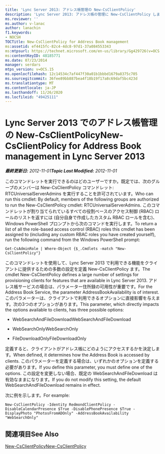 ```yaml
---
title: 'Lync Server 2013: アドレス帳管理の New-CsClientPolicy'
description: 'Lync Server 2013: アドレス帳の管理に New-CsClientPolicy します。'
ms.reviewer: ''
ms.author: v-lanac
author: lanachin
f1.keywords:
- NOCSH
TOCTitle: New-CsClientPolicy for Address Book management
ms:assetid: ef4415fc-82c4-4dc8-97d1-37a084553343
ms:mtpsurl: https://technet.microsoft.com/en-us/library/Gg429726(v=OCS.15)
ms:contentKeyID: 48185771
ms.date: 07/23/2014
manager: serdars
mtps_version: v=OCS.15
ms.openlocfilehash: 12c14534c7af447f30a01b1bbbd1679a8375c705
ms.sourcegitcommit: 36fee89bb887bea4f18b19f17a8c69daf5bc423d
ms.translationtype: MT
ms.contentlocale: ja-JP
ms.lasthandoff: 11/26/2020
ms.locfileid: "49425111"
---
```

# <a name="new-csclientpolicy-for-address-book-management-in-lync-server-2013"></a><span data-ttu-id="bebd0-103">Lync Server 2013 でのアドレス帳管理の New-CsClientPolicy</span><span class="sxs-lookup"><span data-stu-id="bebd0-103">New-CsClientPolicy for Address Book management in Lync Server 2013</span></span>

<div data-xmlns="http://www.w3.org/1999/xhtml">

<div class="topic" data-xmlns="http://www.w3.org/1999/xhtml" data-msxsl="urn:schemas-microsoft-com:xslt" data-cs="https://msdn.microsoft.com/">

<div data-asp="https://msdn2.microsoft.com/asp">



</div>

<div id="mainSection">

<div id="mainBody"><span data-ttu-id="bebd0-104">

<span> </span></span><span class="sxs-lookup"><span data-stu-id="bebd0-104">

<span> </span></span></span>

<span data-ttu-id="bebd0-105">_**最終更新日:** 2012-11-01_</span><span class="sxs-lookup"><span data-stu-id="bebd0-105">_**Topic Last Modified:** 2012-11-01_</span></span>

<span data-ttu-id="bebd0-106">このコマンドレットを実行できるのはどのユーザーですか。既定では、次のグループのメンバーは New-CsClientPolicy コマンドレット: RTCUniversalServerAdmins を実行することを許可されています。</span><span class="sxs-lookup"><span data-stu-id="bebd0-106">Who can run this cmdlet: By default, members of the following groups are authorized to run the New-CsClientPolicy cmdlet: RTCUniversalServerAdmins.</span></span> <span data-ttu-id="bebd0-107">このコマンドレットが割り当てられているすべての役割ベースのアクセス制御 (RBAC) ロールのリストを返すには (自分自身で作成したカスタム RBAC ロールを含む)、Windows PowerShell プロンプトから次のコマンドを実行します。</span><span class="sxs-lookup"><span data-stu-id="bebd0-107">To return a list of all the role-based access control (RBAC) roles this cmdlet has been assigned to (including any custom RBAC roles you have created yourself), run the following command from the Windows PowerShell prompt:</span></span>

    Get-CsAdminRole | Where-Object {$_.Cmdlets -match "New-CsClientPolicy"}

<span data-ttu-id="bebd0-108">このコマンドレットを使用して、Lync Server 2013 で利用できる機能をクライアントに提供するための多数の設定を定義 New-CsClientPolicy ます。</span><span class="sxs-lookup"><span data-stu-id="bebd0-108">The cmdlet New-CsClientPolicy defines a large number of settings for provisioning clients for features that are available in Lync Server 2013.</span></span> <span data-ttu-id="bebd0-109">アドレス帳サービスの場合は、パラメーター住所録の可用性が重要です。</span><span class="sxs-lookup"><span data-stu-id="bebd0-109">For the Address Book Service, the parameter AddressBookAvailability is of interest.</span></span> <span data-ttu-id="bebd0-110">このパラメーターは、クライアントで利用できるオプションに直接影響を与えます。次の3つのオプションがあります。</span><span class="sxs-lookup"><span data-stu-id="bebd0-110">This parameter, which directly impacts the options available to clients, has three possible options:</span></span>

  - <span data-ttu-id="bebd0-111">WebSearchAndFileDownload</span><span class="sxs-lookup"><span data-stu-id="bebd0-111">WebSearchAndFileDownload</span></span>

  - <span data-ttu-id="bebd0-112">WebSearchOnly</span><span class="sxs-lookup"><span data-stu-id="bebd0-112">WebSearchOnly</span></span>

  - <span data-ttu-id="bebd0-113">FileDownloadOnly</span><span class="sxs-lookup"><span data-stu-id="bebd0-113">FileDownloadOnly</span></span>

<span data-ttu-id="bebd0-114">定義すると、クライアントがアドレス帳にどのようにアクセスするかを決定します。</span><span class="sxs-lookup"><span data-stu-id="bebd0-114">When defined, it determines how the Address Book is accessed by clients.</span></span> <span data-ttu-id="bebd0-115">このパラメーターを定義する場合は、いずれかのオプションを定義する必要があります。</span><span class="sxs-lookup"><span data-stu-id="bebd0-115">If you define this parameter, you must define one of the options.</span></span> <span data-ttu-id="bebd0-116">この設定を変更しない場合、既定の WebSearchAndFileDownload は有効なままになります。</span><span class="sxs-lookup"><span data-stu-id="bebd0-116">If you do not modify this setting, the default WebSearchAndFileDownload remains in effect.</span></span>

<span data-ttu-id="bebd0-117">次に例を示します。</span><span class="sxs-lookup"><span data-stu-id="bebd0-117">For example:</span></span>

    New-CsClientPolicy -Identity RedmondClientPolicy -DisableCalendarPresence $True -DisablePhonePresence $True -DisplayPhoto "PhotosFromADOnly" -AddressBookAvailability "WebSearchOnly"

<div>

## <a name="see-also"></a><span data-ttu-id="bebd0-118">関連項目</span><span class="sxs-lookup"><span data-stu-id="bebd0-118">See Also</span></span>


[<span data-ttu-id="bebd0-119">New-CsClientPolicy</span><span class="sxs-lookup"><span data-stu-id="bebd0-119">New-CsClientPolicy</span></span>](https://docs.microsoft.com/powershell/module/skype/New-CsClientPolicy)  
  

<span data-ttu-id="bebd0-120"></div>

</div>

<span> </span>

</div>

</div>

</span><span class="sxs-lookup"><span data-stu-id="bebd0-120"></div>

</div>

<span> </span>

</div>

</div>

</span></span></div>

